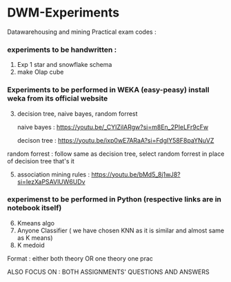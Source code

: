 # DWM-Experiments

Datawarehousing and mining Practical exam codes :
### experiments to be handwritten :
1. Exp 1 star and snowflake schema
2. make Olap cube

### Experiments to be performed in WEKA (easy-peasy) install weka from its official website
3. decision tree, naive bayes, random forrest
 
   naive bayes : https://youtu.be/_CYIZilARgw?si=m8En_2PIeLFr9cFw

   decison tree : https://youtu.be/ixp0wE7ARaA?si=FdgIY58F8paYNuVZ


random forrest : follow same as decision tree, select random forrest in place of decision tree 
that's it 

5. association mining rules : https://youtu.be/bMd5_8j1wJ8?si=IezXaPSAVlUW6UDv

### experimenst to be performed in Python (respective links are in notebook itself)
6. Kmeans algo
7. Anyone Classifier ( we have chosen KNN as it is similar and almost same as K means)
8. K medoid   


Format : either both theory OR one theory one prac 

ALSO FOCUS ON : BOTH ASSIGNMENTS' QUESTIONS AND ANSWERS

